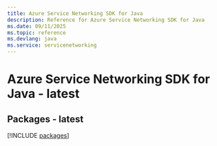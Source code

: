 ```yaml
---
title: Azure Service Networking SDK for Java
description: Reference for Azure Service Networking SDK for Java
ms.date: 09/11/2025
ms.topic: reference
ms.devlang: java
ms.service: servicenetworking
---
```

# Azure Service Networking SDK for Java - latest
## Packages - latest
[!INCLUDE [packages](service-networking-index.md)]